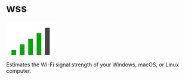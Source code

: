 # wss
![icon](https://raw.githubusercontent.com/jahidxuddin/wss/main/src/main/resources/icon.png)

Estimates the Wi-Fi signal strength of your Windows, macOS, or Linux computer.

